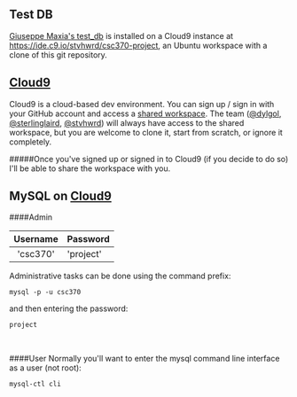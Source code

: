 Test DB
----
[Giuseppe Maxia's test_db](https://github.com/datacharmer/test_db) is installed on a Cloud9 instance at https://ide.c9.io/stvhwrd/csc370-project, an Ubuntu workspace with a clone of this git repository.


[Cloud9](https://c9.io)
----

Cloud9 is a cloud-based dev environment.  You can sign up / sign in with your GitHub account and access a [shared workspace](https://ide.c9.io/stvhwrd/csc370-project).  The team ([@dylgol](https://github.com/dylgol), [@sterlinglaird](https://github.com/sterlinglaird), [@stvhwrd](https://github.com/stvhwrd)) will always have access to the shared workspace, but you are welcome to clone it, start from scratch, or ignore it completely.

#####Once you've signed up or signed in to Cloud9 (if you decide to do so) I'll be able to share the workspace with you.


MySQL on [Cloud9](https://ide.c9.io/stvhwrd/csc370-project)
----

####Admin

|Username|Password|
|:----------------:|:-------|
|'csc370'|'project'|

Administrative tasks can be done using the command prefix:

`mysql -p -u csc370`

and then entering the password:

`project`

<br>

####User
Normally you'll want to enter the mysql command line interface as a user (not root):

`mysql-ctl cli`
